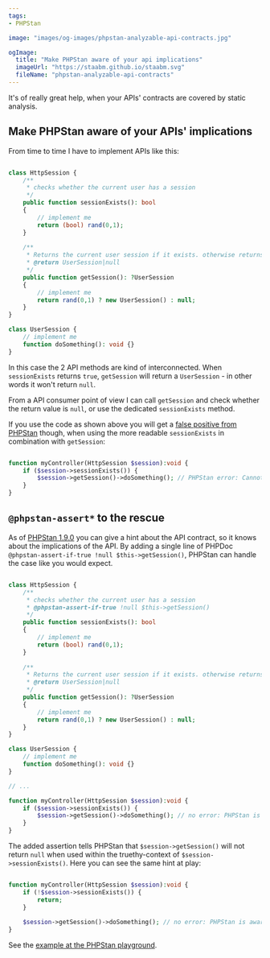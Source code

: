 ```yaml
---
tags:
- PHPStan

image: "images/og-images/phpstan-analyzable-api-contracts.jpg"

ogImage:
  title: "Make PHPStan aware of your api implications"
  imageUrl: "https://staabm.github.io/staabm.svg"
  fileName: "phpstan-analyzable-api-contracts"
---
```


It's of really great help, when your APIs' contracts are covered by static analysis.

## Make PHPStan aware of your APIs' implications️

From time to time I have to implement APIs like this:

```php

class HttpSession {
    /**
     * checks whether the current user has a session
     */ 
    public function sessionExists(): bool
    {
        // implement me
		return (bool) rand(0,1);
    }
    
    /**
     * Returns the current user session if it exists. otherwise returns null. 
     * @return UserSession|null
     */
    public function getSession(): ?UserSession
    {
        // implement me
		return rand(0,1) ? new UserSession() : null;
    }
}

class UserSession {
    // implement me
    function doSomething(): void {}
}

```

In this case the 2 API methods are kind of interconnected. When `sessionExists` returns `true`, `getSession` will return a `UserSession` - in other words it won't return `null`.

From a API consumer point of view I can call `getSession` and check whether the return value is `null`, or use the dedicated `sessionExists` method.

If you use the code as shown above you will get a [false positive from PHPStan](https://phpstan.org/r/3aab2663-be6a-4489-80c2-a2361d8b7d04) though, when using the more readable `sessionExists` in combination with `getSession`:

```php

function myController(HttpSession $session):void {
    if ($session->sessionExists()) {
        $session->getSession()->doSomething(); // PHPStan error: Cannot call method doSomething() on UserSession|null.
    }
}

```

## `@phpstan-assert*` to the rescue 

As of [PHPStan 1.9.0](https://phpstan.org/blog/phpstan-1-9-0-with-phpdoc-asserts-list-type#phpdoc-asserts) you can give a hint about the API contract, so it knows about the implications of the API.
By adding a single line of PHPDoc `@phpstan-assert-if-true !null $this->getSession()`, PHPStan can handle the case like you would expect.

```php

class HttpSession {
    /**
     * checks whether the current user has a session
     * @phpstan-assert-if-true !null $this->getSession()
     */ 
    public function sessionExists(): bool
    {
        // implement me
		return (bool) rand(0,1);
    }
    
    /**
     * Returns the current user session if it exists. otherwise returns null. 
     * @return UserSession|null
     */
    public function getSession(): ?UserSession
    {
        // implement me
		return rand(0,1) ? new UserSession() : null;
    }
}

class UserSession {
    // implement me
    function doSomething(): void {}
}

// ...

function myController(HttpSession $session):void {
    if ($session->sessionExists()) {
        $session->getSession()->doSomething(); // no error: PHPStan is aware of `getSession()` cannot return null
    }
}

```

The added assertion tells PHPStan that `$session->getSession()` will not return `null` when used within the truethy-context of `$session->sessionExists()`.
Here you can see the same hint at play:  

```php

function myController(HttpSession $session):void {
    if (!$session->sessionExists()) {
        return;
    }
    
    $session->getSession()->doSomething(); // no error: PHPStan is aware of `getSession()` cannot return null
}

```

See the [example at the PHPStan playground](https://phpstan.org/r/b1e54906-1ad7-4108-b33f-e8c45f1f5d16).